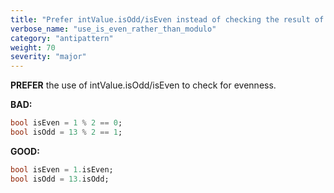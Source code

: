 ```yaml
---
title: "Prefer intValue.isOdd/isEven instead of checking the result of % 2."
verbose_name: "use_is_even_rather_than_modulo"
category: "antipattern"
weight: 70
severity: "major"
---
```

**PREFER** the use of intValue.isOdd/isEven to check for evenness.

**BAD:**
```dart
bool isEven = 1 % 2 == 0;
bool isOdd = 13 % 2 == 1;
```

**GOOD:**
```dart
bool isEven = 1.isEven;
bool isOdd = 13.isOdd;
```
